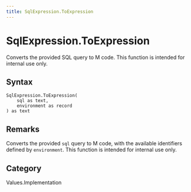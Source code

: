 ```yaml
---
title: SqlExpression.ToExpression
---
```


# SqlExpression.ToExpression


Converts the provided SQL query to M code. This function is intended for internal use only.


## Syntax

```powerquery
SqlExpression.ToExpression(
    sql as text,
    environment as record
) as text
```


## Remarks

Converts the provided <code>sql</code> query to M code, with the available identifiers defined by <code>environment</code>. This function is intended for internal use only.



## Category
Values.Implementation
